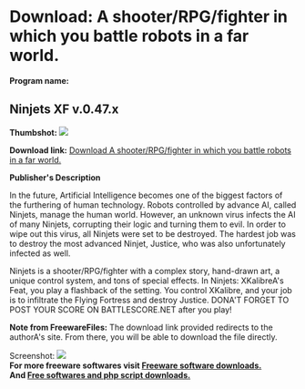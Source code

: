# Download: A shooter/RPG/fighter in which you battle robots in a far world.

**Program name:**

## Ninjets XF v.0.47.x

  
**Thumbshot:** ![](http://www.freewarefiles.com/screenshot/ninjets_md.gif)   
  
**Download link:** [Download A shooter/RPG/fighter in which you battle robots in a far world.](http://freesoftwares.boysofts.com/Ninjets-XF-Vx_program_2843.html)  
  


**Publisher's Description**  
  


In the future, Artificial Intelligence becomes one of the biggest factors of the furthering of human technology. Robots controlled by advance AI, called Ninjets, manage the human world. However, an unknown virus infects the AI of many Ninjets, corrupting their logic and turning them to evil. In order to wipe out this virus, all Ninjets were set to be destroyed. The hardest job was to destroy the most advanced Ninjet, Justice, who was also unfortunately infected as well. 

Ninjets is a shooter/RPG/fighter with a complex story, hand-drawn art, a unique control system, and tons of special effects. In Ninjets: XKalibreA's Feat, you play a flashback of the setting. You control XKalibre, and your job is to infiltrate the Flying Fortress and destroy Justice. DONA'T FORGET TO POST YOUR SCORE ON BATTLESCORE.NET after you play!

**Note from FreewareFiles:** The download link provided redirects to the authorA's site. From there, you will be able to download the file directly.

  
  
Screenshot: ![](http://www.freewarefiles.com/screenshot/ninjets.gif)   
**For more freeware softwares visit [Freeware software downloads.](http://freesoftwares.boysofts.com/)**   
**And [Free softwares and php script downloads.](http://www.boysofts.com/)**
